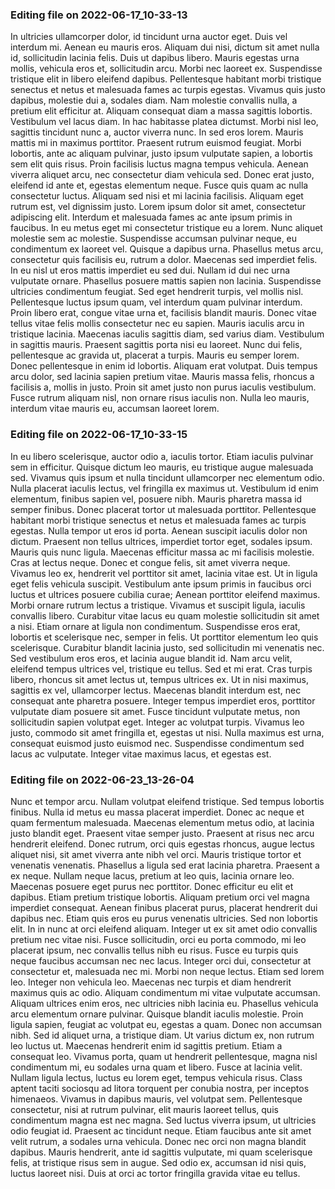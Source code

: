 

### Editing file on 2022-06-17_10-33-13

In ultricies ullamcorper dolor, id tincidunt urna auctor eget. Duis vel interdum mi. Aenean eu mauris eros. Aliquam dui nisi, dictum sit amet nulla id, sollicitudin lacinia felis. Duis ut dapibus libero. Mauris egestas urna mollis, vehicula eros et, sollicitudin arcu. Morbi nec laoreet ex. Suspendisse tristique elit in libero eleifend dapibus. Pellentesque habitant morbi tristique senectus et netus et malesuada fames ac turpis egestas. Vivamus quis justo dapibus, molestie dui a, sodales diam. Nam molestie convallis nulla, a pretium elit efficitur at. Aliquam consequat diam a massa sagittis lobortis. Vestibulum vel lacus diam.
In hac habitasse platea dictumst. Morbi nisl leo, sagittis tincidunt nunc a, auctor viverra nunc. In sed eros lorem. Mauris mattis mi in maximus porttitor. Praesent rutrum euismod feugiat. Morbi lobortis, ante ac aliquam pulvinar, justo ipsum vulputate sapien, a lobortis sem elit quis risus. Proin facilisis luctus magna tempus vehicula. Aenean viverra aliquet arcu, nec consectetur diam vehicula sed. Donec erat justo, eleifend id ante et, egestas elementum neque. Fusce quis quam ac nulla consectetur luctus. Aliquam sed nisi et mi lacinia facilisis. Aliquam eget rutrum est, vel dignissim justo. Lorem ipsum dolor sit amet, consectetur adipiscing elit. Interdum et malesuada fames ac ante ipsum primis in faucibus.
In eu metus eget mi consectetur tristique eu a lorem. Nunc aliquet molestie sem ac molestie. Suspendisse accumsan pulvinar neque, eu condimentum ex laoreet vel. Quisque a dapibus urna. Phasellus metus arcu, consectetur quis facilisis eu, rutrum a dolor. Maecenas sed imperdiet felis. In eu nisl ut eros mattis imperdiet eu sed dui. Nullam id dui nec urna vulputate ornare. Phasellus posuere mattis sapien non lacinia. Suspendisse ultricies condimentum feugiat.
Sed eget hendrerit turpis, vel mollis nisl. Pellentesque luctus ipsum quam, vel interdum quam pulvinar interdum. Proin libero erat, congue vitae urna et, facilisis blandit mauris. Donec vitae tellus vitae felis mollis consectetur nec eu sapien. Mauris iaculis arcu in tristique lacinia. Maecenas iaculis sagittis diam, sed varius diam. Vestibulum in sagittis mauris. Praesent sagittis porta nisi eu laoreet. Nunc dui felis, pellentesque ac gravida ut, placerat a turpis. Mauris eu semper lorem.
Donec pellentesque in enim id lobortis. Aliquam erat volutpat. Duis tempus arcu dolor, sed lacinia sapien pretium vitae. Mauris massa felis, rhoncus a facilisis a, mollis in justo. Proin sit amet justo non purus iaculis vestibulum. Fusce rutrum aliquam nisl, non ornare risus iaculis non. Nulla leo mauris, interdum vitae mauris eu, accumsan laoreet lorem.




### Editing file on 2022-06-17_10-33-15

In eu libero scelerisque, auctor odio a, iaculis tortor. Etiam iaculis pulvinar sem in efficitur. Quisque dictum leo mauris, eu tristique augue malesuada sed. Vivamus quis ipsum et nulla tincidunt ullamcorper nec elementum odio. Nulla placerat iaculis lectus, vel fringilla ex maximus ut. Vestibulum id enim elementum, finibus sapien vel, posuere nibh. Mauris pharetra massa id semper finibus. Donec placerat tortor ut malesuada porttitor.
Pellentesque habitant morbi tristique senectus et netus et malesuada fames ac turpis egestas. Nulla tempor ut eros id porta. Aenean suscipit iaculis dolor non dictum. Praesent non tellus ultrices, imperdiet tortor eget, sodales ipsum. Mauris quis nunc ligula. Maecenas efficitur massa ac mi facilisis molestie. Cras at lectus neque. Donec et congue felis, sit amet viverra neque. Vivamus leo ex, hendrerit vel porttitor sit amet, lacinia vitae est. Ut in ligula eget felis vehicula suscipit. Vestibulum ante ipsum primis in faucibus orci luctus et ultrices posuere cubilia curae; Aenean porttitor eleifend maximus. Morbi ornare rutrum lectus a tristique. Vivamus et suscipit ligula, iaculis convallis libero. Curabitur vitae lacus eu quam molestie sollicitudin sit amet a nisi. Etiam ornare at ligula non condimentum.
Suspendisse eros erat, lobortis et scelerisque nec, semper in felis. Ut porttitor elementum leo quis scelerisque. Curabitur blandit lacinia justo, sed sollicitudin mi venenatis nec. Sed vestibulum eros eros, et lacinia augue blandit id. Nam arcu velit, eleifend tempus ultrices vel, tristique eu tellus. Sed et mi erat. Cras turpis libero, rhoncus sit amet lectus ut, tempus ultrices ex. Ut in nisi maximus, sagittis ex vel, ullamcorper lectus. Maecenas blandit interdum est, nec consequat ante pharetra posuere. Integer tempus imperdiet eros, porttitor vulputate diam posuere sit amet. Fusce tincidunt vulputate metus, non sollicitudin sapien volutpat eget. Integer ac volutpat turpis. Vivamus leo justo, commodo sit amet fringilla et, egestas ut nisi. Nulla maximus est urna, consequat euismod justo euismod nec. Suspendisse condimentum sed lacus ac vulputate. Integer vitae maximus lacus, et egestas est.




### Editing file on 2022-06-23_13-26-04

Nunc et tempor arcu. Nullam volutpat eleifend tristique. Sed tempus lobortis finibus. Nulla id metus eu massa placerat imperdiet. Donec ac neque et quam fermentum malesuada. Maecenas elementum metus odio, at lacinia justo blandit eget. Praesent vitae semper justo. Praesent at risus nec arcu hendrerit eleifend. Donec rutrum, orci quis egestas rhoncus, augue lectus aliquet nisi, sit amet viverra ante nibh vel orci. Mauris tristique tortor et venenatis venenatis. Phasellus a ligula sed erat lacinia pharetra. Praesent a ex neque. Nullam neque lacus, pretium at leo quis, lacinia ornare leo. Maecenas posuere eget purus nec porttitor.
Donec efficitur eu elit et dapibus. Etiam pretium tristique lobortis. Aliquam pretium orci vel magna imperdiet consequat. Aenean finibus placerat purus, placerat hendrerit dui dapibus nec. Etiam quis eros eu purus venenatis ultricies. Sed non lobortis elit. In in nunc at orci eleifend aliquam. Integer ut ex sit amet odio convallis pretium nec vitae nisi. Fusce sollicitudin, orci eu porta commodo, mi leo placerat ipsum, nec convallis tellus nibh eu risus. Fusce eu turpis quis neque faucibus accumsan nec nec lacus. Integer orci dui, consectetur at consectetur et, malesuada nec mi. Morbi non neque lectus. Etiam sed lorem leo. Integer non vehicula leo. Maecenas nec turpis et diam hendrerit maximus quis ac odio.
Aliquam condimentum mi vitae vulputate accumsan. Aliquam ultrices enim eros, nec ultricies nibh lacinia eu. Phasellus vehicula arcu elementum ornare pulvinar. Quisque blandit iaculis molestie. Proin ligula sapien, feugiat ac volutpat eu, egestas a quam. Donec non accumsan nibh. Sed id aliquet urna, a tristique diam. Ut varius dictum ex, non rutrum leo luctus ut. Maecenas hendrerit enim id sagittis pretium. Etiam a consequat leo. Vivamus porta, quam ut hendrerit pellentesque, magna nisl condimentum mi, eu sodales urna quam et libero. Fusce at lacinia velit. Nullam ligula lectus, luctus eu lorem eget, tempus vehicula risus. Class aptent taciti sociosqu ad litora torquent per conubia nostra, per inceptos himenaeos.
Vivamus in dapibus mauris, vel volutpat sem. Pellentesque consectetur, nisi at rutrum pulvinar, elit mauris laoreet tellus, quis condimentum magna est nec magna. Sed luctus viverra ipsum, ut ultricies odio feugiat id. Praesent ac tincidunt neque. Etiam faucibus ante sit amet velit rutrum, a sodales urna vehicula. Donec nec orci non magna blandit dapibus. Mauris hendrerit, ante id sagittis vulputate, mi quam scelerisque felis, at tristique risus sem in augue. Sed odio ex, accumsan id nisi quis, luctus laoreet nisi. Duis at orci ac tortor fringilla gravida vitae eu tellus.


